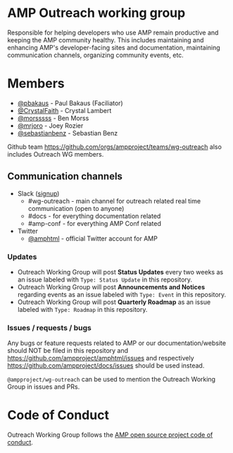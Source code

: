 # AMP Outreach working group

Responsible for helping developers who use AMP remain productive and keeping the AMP community healthy. This includes maintaining and enhancing AMP's developer-facing sites and documentation, maintaining communication channels, organizing community events, etc.

# Members

- [@pbakaus](https://github.com/pbakaus) - Paul Bakaus (Faciliator)
- [@CrystalFaith](https://github.com/CrystalFaith) - Crystal Lambert
- [@morsssss](https://github.com/morsssss) - Ben Morss
- [@mrjoro](https://github.com/mrjoro) - Joey Rozier
- [@sebastianbenz](https://github.com/sebastianbenz) - Sebastian Benz

Github team https://github.com/orgs/ampproject/teams/wg-outreach also includes Outreach WG members.

## Communication channels

- Slack ([signup](https://docs.google.com/forms/d/e/1FAIpQLSd83J2IZA6cdR6jPwABGsJE8YL4pkypAbKMGgUZZriU7Qu6Tg/viewform?fbzx=4406980310789882877))
  - #wg-outreach - main channel for outreach related real time communication (open to anyone)
  - #docs - for everything documentation related
  - #amp-conf - for everything AMP Conf related
- Twitter
  - [@amphtml](https://twitter.com/amphtml) - official Twitter account for AMP

### Updates

- Outreach Working Group will post **Status Updates** every two weeks as an issue labeled with `Type: Status Update` in this repository.
- Outreach Working Group will post **Announcements and Notices** regarding events as an issue labeled with `Type: Event` in this repository.
- Outreach Working Group will post **Quarterly Roadmap** as an issue labeled with `Type: Roadmap` in this repository.

### Issues / requests / bugs

Any bugs or feature requests related to AMP or our documentation/website should NOT be filed in this repository and https://github.com/ampproject/amphtml/issues and respectively https://github.com/ampproject/docs/issues should be used instead.

`@ampproject/wg-outreach` can be used to mention the Outreach Working Group in issues and PRs.

# Code of Conduct
Outreach Working Group follows the [AMP open source project code of conduct](https://github.com/ampproject/meta/blob/master/CODE_OF_CONDUCT.md).
